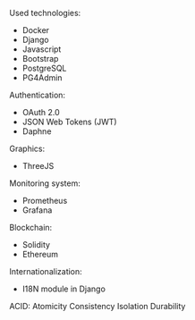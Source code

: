 Used technologies: 
- Docker
- Django
- Javascript
- Bootstrap
- PostgreSQL
- PG4Admin

Authentication:
- OAuth 2.0
- JSON Web Tokens (JWT)
- Daphne

Graphics: 
- ThreeJS

Monitoring system:
- Prometheus
- Grafana

Blockchain: 
- Solidity
- Ethereum

Internationalization:
- I18N module in Django


ACID:
Atomicity
Consistency
Isolation
Durability